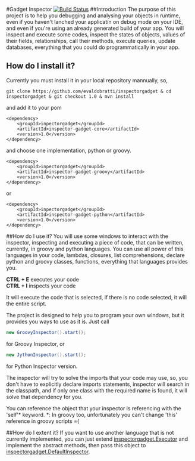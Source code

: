 #Gadget Inspector [![Build Status](https://travis-ci.org/evaldobratti/inspectorgadget.svg?branch=master)](https://travis-ci.org/evaldobratti/inspectorgadget)
##Introduction
The purpose of this project is to help you debugging and analysing your objects in runtime, even if you haven't lanched your applicatin on debug mode on your IDE, and even if you're using an already generated build of your app.
You will inspect and execute some codes, inspect the states of objects, values of their fields, relationships, call their methods, execute queries, update databases, everything that you could do programmatically in your app.


## How do I install it?
Currently you must install it in your local repository mannually, so,
```
git clone https://github.com/evaldobratti/inspectorgadget & cd inspectorgadget & git checkout 1.0 & mvn install
```

and add it to your pom
```
<dependency>
    <groupId>inpectorgadget</groupId>
    <artifactId>inspector-gadget-core</artifactId>
    <version>1.0</version>
</dependency>
```
and choose one implementation, python or groovy.
```
<dependency>
    <groupId>inpectorgadget</groupId>
    <artifactId>inspector-gadget-groovy</artifactId>
    <version>1.0</version>
</dependency>
```
or
```
<dependency>
    <groupId>inpectorgadget</groupId>
    <artifactId>inspector-gadget-python</artifactId>
    <version>1.0</version>
</dependency>
```

##How do I use it?
You will use some windows to interact with the inspector, inspecting and executing a piece of code, that can be written, currently, in groovy and python languages. You can use all power of this languages in your code, lambdas, closures, list comprehensions, declare python and groovy classes, functions, everything that languages provides you.

**CTRL + E**  executes your code  
**CTRL + I**  inspects your code

It will execute the code that is selected, if there is no code selected, it will the entire script.

The project is designed to help you to program your own windows, but it provides you ways to use as it is.
Just call

```java
new GroovyInspector().start();
```
for Groovy Inspector, or

```java
new JythonInspector().start();
```
for Python Inspector version.

The inspector will try to solve the imports that your code may use, so, you don't have to explicitly declare imports statements, inspector will search in the classpath, and if only one class with the required name is found, it will solve that dependency for you.

You can reference the object that your inspector is referencing with the 'self'\* keyword.
*: In groovy too, unfortunately you can't change 'this' reference in groovy scripts  =(

##How do I extent it?
If you want to use another language that is not currently implemented, you can just extend [inspectorgadget.Executor](https://github.com/evaldobratti/inspectorgadget/blob/master/inspector-gadget-core/src/main/java/inspectorgadget/Executor.java) and implement the abstract methods, then pass this object to [inspectorgadget.DefaultInspector](https://github.com/evaldobratti/inspectorgadget/blob/master/inspector-gadget-core/src/main/java/inspectorgadget/defaults/DefaultInspector.java).